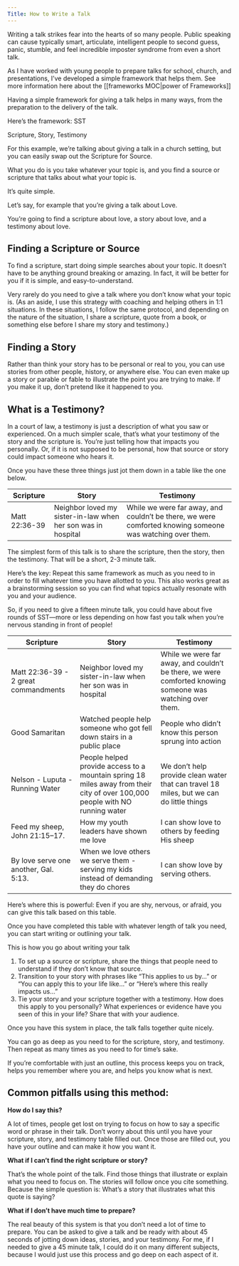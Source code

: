 ```yaml
---
Title: How to Write a Talk
---
```


Writing a talk strikes fear into the hearts of so many people. Public speaking can cause typically smart, articulate, intelligent people to second guess, panic, stumble, and feel incredible imposter syndrome from even a short talk. 

As I have worked with young people to prepare talks for school, church, and presentations, I’ve developed a simple framework that helps them. See more information here about the [[frameworks MOC|power of Frameworks]]

Having a simple framework for giving a talk helps in many ways, from the preparation to the delivery of the talk. 

Here’s the framework: SST

Scripture, Story, Testimony

For this example, we’re talking about giving a talk in a church setting, but you can easily swap out the Scripture for Source. 

What you do is you take whatever your topic is, and you find a source or scripture that talks about what your topic is. 

It’s quite simple. 

Let’s say, for example that you’re giving a talk about Love. 

You’re going to find a scripture about love, a story about love, and a testimony about love.

## Finding a Scripture or Source
To find a scripture, start doing simple searches about your topic. It doesn’t have to be anything ground breaking or amazing. In fact, it will be better for you if it is simple, and easy-to-understand. 

Very rarely do you need to give a talk where you don’t know what your topic is. (As an aside, I use this strategy with coaching and helping others in 1:1 situations. In these situations, I follow the same protocol, and depending on the nature of the situation, I share a scripture, quote from a book, or something else before I share my story and testimony.)

## Finding a Story
Rather than think your story has to be personal or real to you, you can use stories from other people, history, or anywhere else. You can even make up a story or parable or fable to illustrate the point you are trying to make. If you make it up, don’t pretend like it happened to you. 

## What is a Testimony? 
In a court of law, a testimony is just a description of what you saw or experienced. On a much simpler scale, that’s what your testimony of the story and the scripture is. You’re just telling how that impacts you personally. Or, if it is not supposed to be personal, how that source or story could impact someone who hears it. 

Once you have these three things just jot them down in a table like the one below. 

| Scripture     | Story                                                        | Testimony                                                                                                |
| ------------- | ------------------------------------------------------------ | -------------------------------------------------------------------------------------------------------- |
| Matt 22:36-39 | Neighbor loved my sister-in-law when her son was in hospital | While we were far away, and couldn’t be there, we were comforted knowing someone was watching over them. |
The simplest form of this talk is to share the scripture, then the story, then the testimony. That will be a short, 2-3 minute talk. 

Here’s the key: Repeat this same framework as much as you need to in order to fill whatever time you have allotted to you. This also works great as a brainstorming session so you can find what topics actually resonate with you and your audience. 

So, if you need to give a fifteen minute talk, you could have about five rounds of SST—more or less depending on how fast you talk when you’re nervous standing in front of people! 


| Scripture                             | Story                                                                                                                        | Testimony                                                                                                |
| ------------------------------------- | ---------------------------------------------------------------------------------------------------------------------------- | -------------------------------------------------------------------------------------------------------- |
| Matt 22:36-39 - 2 great commandments  | Neighbor loved my sister-in-law when her son was in hospital                                                                 | While we were far away, and couldn’t be there, we were comforted knowing someone was watching over them. |
| Good Samaritan                        | Watched people help someone who got fell down stairs in a public place                                                       | People who didn’t know this person sprung into action                                                    |
| Nelson - Luputa - Running Water       | People helped provide access to a mountain spring 18 miles away from their city of over 100,000 people with NO running water | We don’t help provide clean water that can travel 18 miles, but we can do little things                  |
| Feed my sheep, John 21:15–17.         | How my youth leaders have shown me love                                                                                      | I can show love to others by feeding His sheep                                                           |
| By love serve one another, Gal. 5:13. | When we love others we serve them - serving my kids instead of demanding they do chores                                      | I can show love by serving others.                                                                       |
Here’s where this is powerful: Even if you are shy, nervous, or afraid, you can give this talk based on this table. 

Once you have completed this table with whatever length of talk you need, you can start writing or outlining your talk. 

This is how you go about writing your talk

1. To set up a source or scripture, share the things that people need to understand if they don’t know that source. 
2. Transition to your story with phrases like “This applies to us by…” or “You can apply this to your life like…” or “Here’s where this really impacts us…”
3. Tie your story and your scripture together with a testimony. How does this apply to you personally? What experiences or evidence have you seen of this in your life? Share that with your audience. 

Once you have this system in place, the talk falls together quite nicely. 

You can go as deep as you need to for the scripture, story, and testimony. Then repeat as many times as you need to for time’s sake. 

If you’re comfortable with just an outline, this process keeps you on track, helps you remember where you are, and helps you know what is next. 


## Common pitfalls using this method: 

**How do I say this?** 

A lot of times, people get lost on trying to focus on how to say a specific word or phrase in their talk. Don’t worry about this until you have your scripture, story, and testimony table filled out. Once those are filled out, you have your outline and can make it how you want it. 

**What if I can’t find the right scripture or story?**

That’s the whole point of the talk. Find those things that illustrate or explain what you need to focus on. The stories will follow once you cite something. Because the simple question is: What’s a story that illustrates what this quote is saying? 

**What if I don’t have much time to prepare?**

The real beauty of this system is that you don’t need a lot of time to prepare. You can be asked to give a talk and be ready with about 45 seconds of jotting down ideas, stories, and your testimony. For me, if I needed to give a 45 minute talk, I could do it on many different subjects, because I would just use this process and go deep on each aspect of it. 
